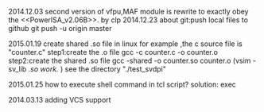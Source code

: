 2014.12.03
second version of vfpu,MAF module is rewrite to exactly obey the <<PowerISA_v2.06B>>. by clp
2014.12.23
about git:push local files to github
git push -u origin master 

2015.01.19
create shared .so file in linux
for example ,the c source file is "counter.c"
step1:create the .o file
    gcc -c counter.c -o counter.o
step2:create the shared .so file
    gcc -shared -o counter.so counter.o
(vsim -sv_lib *.so work.* )
see the directory "./test_svdpi"

2015.01.25
how to execute shell command in tcl script?
solution: exec

2014.03.13
adding VCS support
